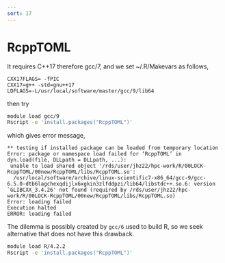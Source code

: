 ```yaml
---
sort: 17
---
```


# RcppTOML

It requires C++17 therefore gcc/7, and we set ~/.R/Makevars as follows,

```
CXX17FLAGS= -fPIC
CXX17=g++ -std=gnu++17
LDFLAGS=-L/usr/local/software/master/gcc/9/lib64
```

then try

```bash
module load gcc/9
Rscript -e 'install.packages("RcppTOML")'
```

which gives error message,

```
** testing if installed package can be loaded from temporary location
Error: package or namespace load failed for ‘RcppTOML’ in dyn.load(file, DLLpath = DLLpath, ...):
 unable to load shared object '/rds/user/jhz22/hpc-work/R/00LOCK-RcppTOML/00new/RcppTOML/libs/RcppTOML.so':
  /usr/local/software/archive/linux-scientific7-x86_64/gcc-9/gcc-6.5.0-dtb6lagchexqdijlx6xgkin3zlfddpzi/lib64/libstdc++.so.6: version `GLIBCXX_3.4.26' not found (required by /rds/user/jhz22/hpc-work/R/00LOCK-RcppTOML/00new/RcppTOML/libs/RcppTOML.so)
Error: loading failed
Execution halted
ERROR: loading failed
```

The dilemma is possibly created by `gcc/6` used to build R, so we seek alternative that does not have this drawback.

```bash
module load R/4.2.2
Rscript -e 'install.packages("RcppTOML")'
```
